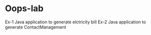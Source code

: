 # Oops-lab

  Ex-1 Java application to generate elctricity bill
  Ex-2 Java application to generate ContactManagement
